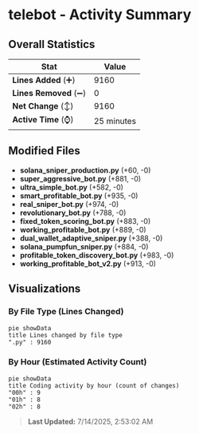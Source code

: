 # telebot - Activity Summary 

## Overall Statistics

| Stat                   | Value                                                             |
| ---------------------- | ----------------------------------------------------------------- |
| **Lines Added** (➕)   | 9160                                          |
| **Lines Removed** (➖) | 0                                        |
| **Net Change** (↕)    | 9160                |
| **Active Time** (⌚)   | 25 minutes |


## Modified Files
- **solana_sniper_production.py** (+60, -0)
- **super_aggressive_bot.py** (+881, -0)
- **ultra_simple_bot.py** (+582, -0)
- **smart_profitable_bot.py** (+935, -0)
- **real_sniper_bot.py** (+974, -0)
- **revolutionary_bot.py** (+788, -0)
- **fixed_token_scoring_bot.py** (+883, -0)
- **working_profitable_bot.py** (+889, -0)
- **dual_wallet_adaptive_sniper.py** (+388, -0)
- **solana_pumpfun_sniper.py** (+884, -0)
- **profitable_token_discovery_bot.py** (+983, -0)
- **working_profitable_bot_v2.py** (+913, -0)

## Visualizations

### By File Type (Lines Changed)

```mermaid
pie showData
title Lines changed by file type
".py" : 9160
```

### By Hour (Estimated Activity Count)

```mermaid
pie showData
title Coding activity by hour (count of changes)
"00h" : 9
"01h" : 8
"02h" : 8
```


> **Last Updated:** 7/14/2025, 2:53:02 AM
